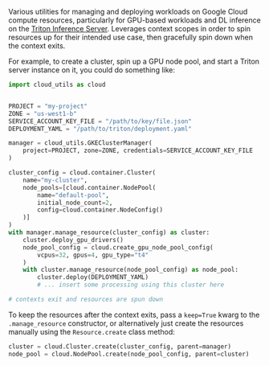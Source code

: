 Various utilities for managing and deploying workloads on Google Cloud compute resources, particularly for GPU-based workloads and DL inference on the [Triton Inference Server](https://github.com/triton-inference-server/server). Leverages context scopes in order to spin resources up for their intended use case, then gracefully spin down when the context exits.

For example, to create a cluster, spin up a GPU node pool, and start a Triton server instance on it, you could do something like:
```python
import cloud_utils as cloud


PROJECT = "my-project"
ZONE = "us-west1-b"
SERVICE_ACCOUNT_KEY_FILE = "/path/to/key/file.json"
DEPLOYMENT_YAML = "/path/to/triton/deployment.yaml"

manager = cloud_utils.GKEClusterManager(
    project=PROJECT, zone=ZONE, credentials=SERVICE_ACCOUNT_KEY_FILE
)

cluster_config = cloud.container.Cluster(
    name="my-cluster",
    node_pools=[cloud.container.NodePool(
        name="default-pool",
        initial_node_count=2,
        config=cloud.container.NodeConfig()
    )]
)
with manager.manage_resource(cluster_config) as cluster:
    cluster.deploy_gpu_drivers()
    node_pool_config = cloud.create_gpu_node_pool_config(
        vcpus=32, gpus=4, gpu_type="t4"
    )
    with cluster.manage_resource(node_pool_config) as node_pool:
        cluster.deploy(DEPLOYMENT_YAML)
        # ... insert some processing using this cluster here

# contexts exit and resources are spun down
```

To keep the resources after the context exits, pass a `keep=True` kwarg to the `.manage_resource` constructor, or alternatively just create the resources manually using the `Resource.create` class method:

```python
cluster = cloud.Cluster.create(cluster_config, parent=manager)
node_pool = cloud.NodePool.create(node_pool_config, parent=cluster)
```
